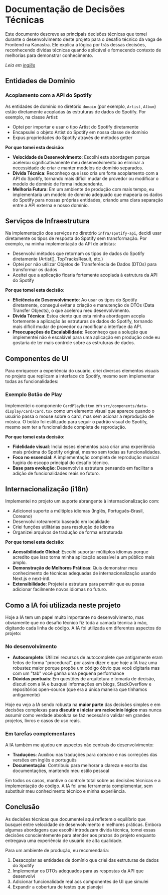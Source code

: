 # Documentação de Decisões Técnicas

Este documento descreve as principais decisões técnicas que tomei durante o desenvolvimento deste projeto para o desafio técnico da vaga de Frontend na Kanastra. Ele explica a lógica por trás dessas decisões, reconhecendo dívidas técnicas quando aplicável e fornecendo contexto de melhorias para demonstrar conhecimento.

*Leia em [inglês](technical-decisions.md)*

## Entidades de Domínio

### Acoplamento com a API do Spotify

As entidades de domínio no diretório `domain` (por exemplo, `Artist`, `Album`) estão diretamente acopladas às estruturas de dados do Spotify. Por exemplo, na classe Artist:

- Optei por importar e usar o tipo Artist do Spotify diretamente
- Encapsulei o objeto Artist do Spotify em nossa classe de domínio
- Expus propriedades do Spotify através de métodos getter

**Por que tomei esta decisão:**
- **Velocidade de Desenvolvimento**: Escolhi esta abordagem porque acelerou significativamente meu desenvolvimento ao eliminar a necessidade de criar e manter modelos de domínio separados.
- **Dívida Técnica**: Reconheço que isso cria um forte acoplamento com a API do Spotify, tornando mais difícil mudar de provedor ou modificar o modelo de domínio de forma independente.
- **Melhoria Futura**: Em um ambiente de produção com mais tempo, eu implementaria um modelo de domínio adequado que mapearia os dados do Spotify para nossas próprias entidades, criando uma clara separação entre a API externa e nosso domínio.

## Serviços de Infraestrutura

Na implementação dos serviços no diretório `infra/spotify-api`, decidi usar diretamente os tipos de resposta do Spotify sem transformação. Por exemplo, na minha implementação da API de artistas:

- Desenvolvi métodos que retornam os tipos de dados do Spotify diretamente (Artist[], TopTracksResult, etc.)
- Optei por não utilizar Objetos de Transferência de Dados (DTOs) para transformar os dados
- Aceitei que a aplicação ficaria fortemente acoplada à estrutura da API do Spotify

**Por que tomei esta decisão:**
- **Eficiência de Desenvolvimento**: Ao usar os tipos do Spotify diretamente, consegui evitar a criação e manutenção de DTOs (Data Transfer Objects), o que acelerou meu desenvolvimento.
- **Dívida Técnica**: Estou ciente que esta minha abordagem acopla fortemente a aplicação às estruturas de dados do Spotify, tornando mais difícil mudar de provedor ou modificar a interface da API.
- **Preocupações de Escalabilidade**: Reconheço que a solução que implementei não é escalável para uma aplicação em produção onde eu gostaria de ter mais controle sobre as estruturas de dados.

## Componentes de UI

Para enriquecer a experiência do usuário, criei diversos elementos visuais no projeto que replicam a interface do Spotify, mesmo sem implementar todas as funcionalidades:

### Exemplo Botão de Play

Implementei o componente `CardPlayButton` em `src/components/data-display/card/card.tsx` como um elemento visual que aparece quando o usuário passa o mouse sobre o card, mas sem acionar a reprodução de música. O botão foi estilizado para seguir o padrão visual do Spotify, mesmo sem ter a funcionalidade completa de reprodução.

**Por que tomei esta decisão:**
- **Fidelidade visual**: Incluí esses elementos para criar uma experiência mais próxima do Spotify original, mesmo sem todas as funcionalidades.
- **Foco no essencial**: A implementação completa de reprodução musical fugiria do escopo principal do desafio técnico.
- **Base para evolução**: Desenvolvi a estrutura pensando em facilitar a adição de funcionalidades reais no futuro.

## Internacionalização (i18n)

Implementei no projeto um suporte abrangente à internacionalização com:

- Adicionei suporte a múltiplos idiomas (Inglês, Português-Brasil, Coreano)
- Desenvolvi roteamento baseado em localidade
- Criei funções utilitárias para resolução de idioma
- Organizei arquivos de tradução de forma estruturada

**Por que tomei esta decisão:**
- **Acessibilidade Global**: Escolhi suportar múltiplos idiomas porque acredito que isso torna minha aplicação acessível a um público mais amplo.
- **Demonstração de Melhores Práticas**: Quis demonstrar meu conhecimento de técnicas adequadas de internacionalização usando Next.js e next-intl.
- **Extensibilidade**: Projetei a estrutura para permitir que eu possa adicionar facilmente novos idiomas no futuro.

## Como a IA foi utilizada neste projeto

Hoje a IA tem um papel muito importante no desenvolvimento, mas obviamente que no desafio técnico fiz toda a camada técnica à mão, digitando cada linha de código. A IA foi utilizada em diferentes aspectos do projeto:

### No desenvolvimento

- **Autocomplete**: Utilizei recursos de autocomplete que antigamente eram feitos de forma "procedural", por assim dizer e que hoje a IA traz uma robustez maior porque propõe um código óbvio que você digitaria mas com um "tab" você ganha uma pequena performance
- **Dúvidas pontuais**: Em questões de arquitetura e tomada de decisão, discuti com a IA e busquei informações em blogs, StackOverflow e repositórios open-source (que era a única maneira que tínhamos antigamente)

Hoje eu vejo a IA sendo robusta na **maior parte** das decisões simples e em decisões complexas para **discutir e iniciar um raciocínio lógico** mas nunca assumir como verdade absoluta se faz necessário validar em grandes projetos, livros e casos de uso reais.

### Em tarefas complementares

A IA também me ajudou em aspectos não centrais do desenvolvimento:

- **Traduções**: Auxiliou nas traduções para coreano e nas correções das versões em inglês e português
- **Documentação**: Contribuiu para melhorar a clareza e escrita das documentações, mantendo meu estilo pessoal

Em todos os casos, mantive o controle total sobre as decisões técnicas e a implementação do código. A IA foi uma ferramenta complementar, sem substituir meu conhecimento técnico e minha experiência.

## Conclusão

As decisões técnicas que documentei aqui refletem o equilíbrio que busquei entre velocidade de desenvolvimento e melhores práticas. Embora algumas abordagens que escolhi introduzam dívida técnica, tomei essas decisões conscientemente para atender aos prazos do projeto enquanto entregava uma experiência de usuário de alta qualidade.

Para um ambiente de produção, eu recomendaria:

1. Desacoplar as entidades de domínio que criei das estruturas de dados do Spotify
2. Implementar os DTOs adequados para as respostas da API que desenvolvi
3. Adicionar funcionalidade real aos componentes de UI que simulei
4. Expandir a cobertura de testes que planejei

